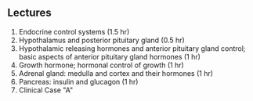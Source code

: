## Lectures

1. Endocrine control systems (1.5 hr)
2. Hypothalamus and posterior pituitary gland (0.5 hr)
3. Hypothalamic releasing hormones and anterior pituitary gland control; basic aspects of anterior pituitary gland hormones (1 hr)
4. Growth hormone; hormonal control of growth (1 hr)
5. Adrenal gland: medulla and cortex and their hormones (1 hr)
6. Pancreas: insulin and glucagon  (1 hr)
7. Clinical Case "A"
